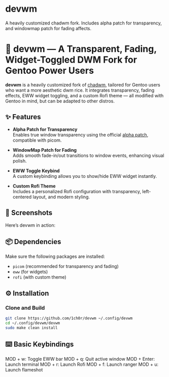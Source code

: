 # devwm
A heavily customized chadwm fork. Includes alpha patch for transparency, and windowmap patch for fading affects.

# 🧠 devwm — A Transparent, Fading, Widget-Toggled DWM Fork for Gentoo Power Users

**devwm** is a heavily customized fork of [chadwm](https://github.com/siduck/chadwm), tailored for Gentoo users who want a more aesthetic dwm rice. It integrates transparency, fading effects, EWW widget toggling, and a custom Rofi theme — all modified with Gentoo in mind, but can be adapted to other distros.

## ✨ Features

- **Alpha Patch for Transparency**  
  Enables true window transparency using the official [alpha patch](https://dwm.suckless.org/patches/alpha/), compatible with picom.

- **WindowMap Patch for Fading**  
  Adds smooth fade-in/out transitions to window events, enhancing visual polish.

- **EWW Toggle Keybind**  
  A custom keybinding allows you to show/hide EWW widget instantly.

- **Custom Rofi Theme**  
  Includes a personalized Rofi configuration with transparency, left-centered layout, and modern styling.

## 📸 Screenshots

Here’s devwm in action:


## 📦 Dependencies

Make sure the following packages are installed:

- `picom` (recommended for transparency and fading)
- `eww` (for widgets)
- `rofi` (with custom theme)


## ⚙️ Installation

### Clone and Build

```bash
git clone https://github.com/1ch0r/devwm ~/.config/devwm
cd ~/.config/devwm/devwm
sudo make clean install
```
## ⌨️ Basic Keybindings
MOD + w:	Toggle EWW bar
MOD + q:  Quit active window
MOD + Enter:	Launch terminal
MOD + r:	Launch Rofi
MOD + f:	Launch ranger
MOD + u:  Launch flameshot

